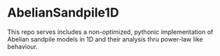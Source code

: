 # AbelianSandpile1D
This repo serves includes a non-optimized, pythonic implementation of Abelian sandpile models in 1D and their analysis thru power-law like behaviour.
